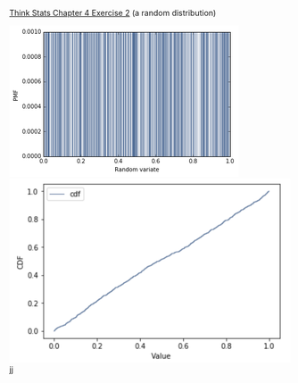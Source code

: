 [Think Stats Chapter 4 Exercise 2](http://greenteapress.com/thinkstats2/html/thinkstats2005.html#toc41) (a random distribution)

![Pmf](https://github.com/imoscovitz/dsp/blob/master/statistics/Pmf.png "Pmf") 
![Cdf](https://github.com/imoscovitz/dsp/blob/master/statistics/Cdf.png "Cdf")
jj
